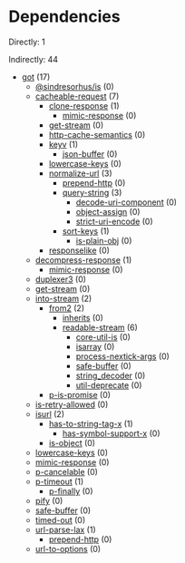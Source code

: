 # Dependencies

Directly: 1

Indirectly: 44

- [got](https://www.npmjs.com/package/got) (17)
  - [@sindresorhus/is](https://www.npmjs.com/package/@sindresorhus/is) (0)
  - [cacheable-request](https://www.npmjs.com/package/cacheable-request) (7)
    - [clone-response](https://www.npmjs.com/package/clone-response) (1)
      - [mimic-response](https://www.npmjs.com/package/mimic-response) (0)
    - [get-stream](https://www.npmjs.com/package/get-stream) (0)
    - [http-cache-semantics](https://www.npmjs.com/package/http-cache-semantics) (0)
    - [keyv](https://www.npmjs.com/package/keyv) (1)
      - [json-buffer](https://www.npmjs.com/package/json-buffer) (0)
    - [lowercase-keys](https://www.npmjs.com/package/lowercase-keys) (0)
    - [normalize-url](https://www.npmjs.com/package/normalize-url) (3)
      - [prepend-http](https://www.npmjs.com/package/prepend-http) (0)
      - [query-string](https://www.npmjs.com/package/query-string) (3)
        - [decode-uri-component](https://www.npmjs.com/package/decode-uri-component) (0)
        - [object-assign](https://www.npmjs.com/package/object-assign) (0)
        - [strict-uri-encode](https://www.npmjs.com/package/strict-uri-encode) (0)
      - [sort-keys](https://www.npmjs.com/package/sort-keys) (1)
        - [is-plain-obj](https://www.npmjs.com/package/is-plain-obj) (0)
    - [responselike](https://www.npmjs.com/package/responselike) (0)
  - [decompress-response](https://www.npmjs.com/package/decompress-response) (1)
    - [mimic-response](https://www.npmjs.com/package/mimic-response) (0)
  - [duplexer3](https://www.npmjs.com/package/duplexer3) (0)
  - [get-stream](https://www.npmjs.com/package/get-stream) (0)
  - [into-stream](https://www.npmjs.com/package/into-stream) (2)
    - [from2](https://www.npmjs.com/package/from2) (2)
      - [inherits](https://www.npmjs.com/package/inherits) (0)
      - [readable-stream](https://www.npmjs.com/package/readable-stream) (6)
        - [core-util-is](https://www.npmjs.com/package/core-util-is) (0)
        - [isarray](https://www.npmjs.com/package/isarray) (0)
        - [process-nextick-args](https://www.npmjs.com/package/process-nextick-args) (0)
        - [safe-buffer](https://www.npmjs.com/package/safe-buffer) (0)
        - [string_decoder](https://www.npmjs.com/package/string_decoder) (0)
        - [util-deprecate](https://www.npmjs.com/package/util-deprecate) (0)
    - [p-is-promise](https://www.npmjs.com/package/p-is-promise) (0)
  - [is-retry-allowed](https://www.npmjs.com/package/is-retry-allowed) (0)
  - [isurl](https://www.npmjs.com/package/isurl) (2)
    - [has-to-string-tag-x](https://www.npmjs.com/package/has-to-string-tag-x) (1)
      - [has-symbol-support-x](https://www.npmjs.com/package/has-symbol-support-x) (0)
    - [is-object](https://www.npmjs.com/package/is-object) (0)
  - [lowercase-keys](https://www.npmjs.com/package/lowercase-keys) (0)
  - [mimic-response](https://www.npmjs.com/package/mimic-response) (0)
  - [p-cancelable](https://www.npmjs.com/package/p-cancelable) (0)
  - [p-timeout](https://www.npmjs.com/package/p-timeout) (1)
    - [p-finally](https://www.npmjs.com/package/p-finally) (0)
  - [pify](https://www.npmjs.com/package/pify) (0)
  - [safe-buffer](https://www.npmjs.com/package/safe-buffer) (0)
  - [timed-out](https://www.npmjs.com/package/timed-out) (0)
  - [url-parse-lax](https://www.npmjs.com/package/url-parse-lax) (1)
    - [prepend-http](https://www.npmjs.com/package/prepend-http) (0)
  - [url-to-options](https://www.npmjs.com/package/url-to-options) (0)
